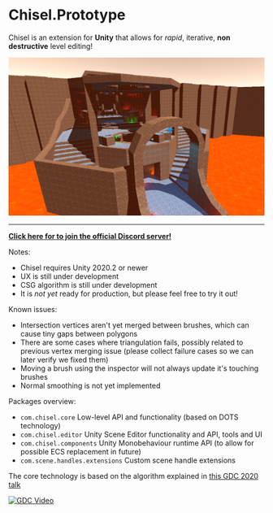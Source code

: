 # Chisel.Prototype

Chisel is an extension for **Unity** that allows for _rapid_, iterative, **non destructive** level editing!

![Example](Documentation/Images/chisel_example.png)

---
**[Click here for to join the official Discord server!](https://discord.gg/zttNkPQ)**


Notes:
- Chisel requires Unity 2020.2 or newer
- UX is still under development
- CSG algorithm is still under development
- It is *not yet* ready for production, but please feel free to try it out!

Known issues:
* Intersection vertices aren't yet merged between brushes, which can cause tiny gaps between polygons
* There are some cases where triangulation fails, possibly related to previous vertex merging issue
  (please collect failure cases so we can later verify we fixed them)
* Moving a brush using the inspector will not always update it's touching brushes
* Normal smoothing is not yet implemented

Packages overview:
* `com.chisel.core` Low-level API and functionality (based on DOTS technology)
* `com.chisel.editor` Unity Scene Editor functionality and API, tools and UI
* `com.chisel.components` Unity Monobehaviour runtime API (to allow for possible ECS replacement in future)
* `com.scene.handles.extensions` Custom scene handle extensions

The core technology is based on the algorithm explained in [this GDC 2020 talk](http://www.youtube.com/watch?v=Iqmg4gblreo)

[![GDC Video](http://img.youtube.com/vi/Iqmg4gblreo/0.jpg)](http://www.youtube.com/watch?v=Iqmg4gblreo "Geometry in Milliseconds: Real-Time Constructive Solid Geometry")
